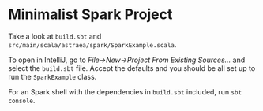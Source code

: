# Minimalist Spark Project

Take a look at `build.sbt` and `src/main/scala/astraea/spark/SparkExample.scala`.

To open in IntelliJ, go to _File&rarr;New&rarr;Project From Existing Sources..._ and select the `build.sbt` file. Accept the defaults and you should be all set up to run the `SparkExample` class.


For an Spark shell with the dependencies in `build.sbt` included, run `sbt console`.
